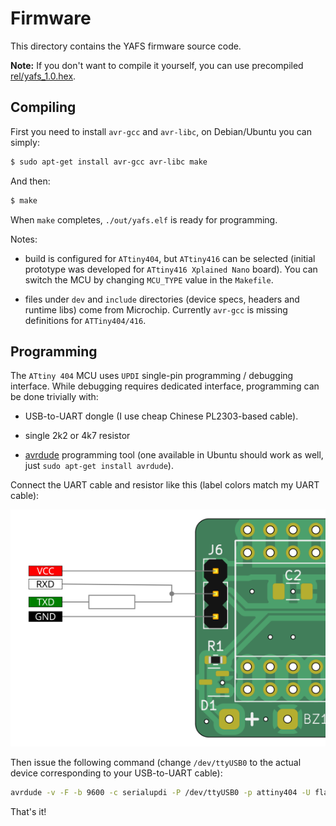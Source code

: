 # Firmware

This directory contains the YAFS firmware source code.

**Note:** If you don't want to compile it yourself, you can use precompiled [rel/yafs_1.0.hex](rel/yafs_1.0.hex).

## Compiling

First you need to install `avr-gcc` and `avr-libc`, on Debian/Ubuntu you can simply:

```sh
$ sudo apt-get install avr-gcc avr-libc make
```

And then:

```sh
$ make
```

When `make` completes, `./out/yafs.elf` is ready for programming. 

Notes:

* build is configured for `ATtiny404`, but `ATtiny416` can be selected (initial prototype was developed for `ATtiny416 Xplained Nano` board). You can switch the MCU by changing `MCU_TYPE` value in the `Makefile`. 

* files under `dev` and `include` directories (device specs, headers and runtime libs) come from Microchip. Currently `avr-gcc` is missing definitions for `ATTiny404/416`.

## Programming

The `ATtiny 404` MCU uses `UPDI` single-pin programming / debugging interface. While debugging requires dedicated interface, programming can be done trivially with:

* USB-to-UART dongle (I use cheap Chinese PL2303-based cable).

* single 2k2 or 4k7 resistor

* [avrdude](https://github.com/avrdudes/avrdude) programming tool (one available in Ubuntu should work as well, just `sudo apt-get install avrdude`).

  

Connect the UART cable and resistor like this (label colors match my UART cable):

![](pcb_cia_prog.png)



Then issue the following command (change `/dev/ttyUSB0` to the actual device corresponding to your USB-to-UART cable):

```sh
avrdude -v -F -b 9600 -c serialupdi -P /dev/ttyUSB0 -p attiny404 -U flash:w:out/yafs.hex:i
```

That's it!





